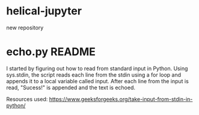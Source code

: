 # helical-jupyter
new repository

# echo.py README
I started by figuring out how to read from standard input in Python. Using sys.stdin, the script reads each line from the stdin using a for loop and appends it to a local variable called input.
After each line from the input is read, "Sucess!" is appended and the text is echoed. 

Resources used: https://www.geeksforgeeks.org/take-input-from-stdin-in-python/

